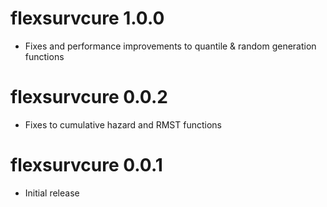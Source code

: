 # flexsurvcure 1.0.0
- Fixes and performance improvements to quantile & random generation functions

# flexsurvcure 0.0.2
- Fixes to cumulative hazard and RMST functions

# flexsurvcure 0.0.1
- Initial release

